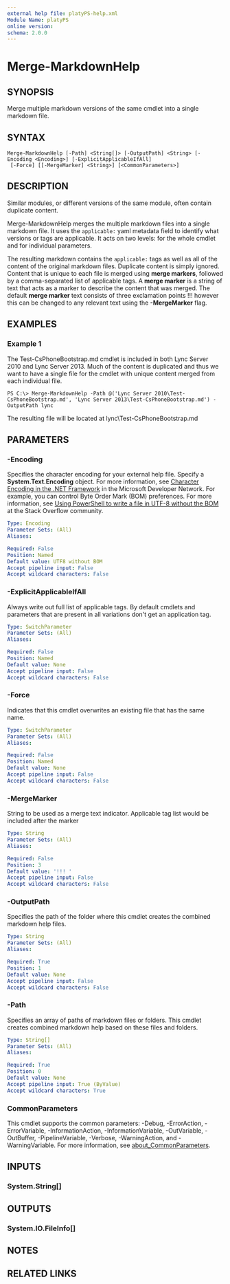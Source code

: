 ```yaml
---
external help file: platyPS-help.xml
Module Name: platyPS
online version:
schema: 2.0.0
---
```


# Merge-MarkdownHelp

## SYNOPSIS
Merge multiple markdown versions of the same cmdlet into a single markdown file.

## SYNTAX

```
Merge-MarkdownHelp [-Path] <String[]> [-OutputPath] <String> [-Encoding <Encoding>] [-ExplicitApplicableIfAll]
 [-Force] [[-MergeMarker] <String>] [<CommonParameters>]
```

## DESCRIPTION
Similar modules, or different versions of the same module, often contain duplicate content.

Merge-MarkdownHelp merges the multiple markdown files into a single markdown file.
It uses the `applicable:` yaml metadata field to identify what versions or tags are applicable.
It acts on two levels: for the whole cmdlet and for individual parameters.

The resulting markdown contains the `applicable:` tags as well as all of the content of the original markdown files.
Duplicate content is simply ignored.
Content that is unique to each file is merged using **merge markers**, followed by a comma-separated list of applicable tags.
A **merge marker** is a string of text that acts as a marker to describe the content that was merged.
The default **merge marker** text consists of three exclamation points !!! however this can be changed to any relevant text using the **-MergeMarker** flag.

## EXAMPLES

### Example 1
The Test-CsPhoneBootstrap.md cmdlet is included in both Lync Server 2010 and Lync Server 2013.
Much of the content is duplicated and thus we want to have a single file for the cmdlet with unique content merged from each individual file.

```
PS C:\> Merge-MarkdownHelp -Path @('Lync Server 2010\Test-CsPhoneBootstrap.md', 'Lync Server 2013\Test-CsPhoneBootstrap.md') -OutputPath lync
```

The resulting file will be located at lync\Test-CsPhoneBootstrap.md

## PARAMETERS

### -Encoding
Specifies the character encoding for your external help file.
Specify a **System.Text.Encoding** object.
For more information, see [Character Encoding in the .NET Framework](https://msdn.microsoft.com/en-us/library/ms404377.aspx) in the Microsoft Developer Network.
For example, you can control Byte Order Mark (BOM) preferences.
For more information, see [Using PowerShell to write a file in UTF-8 without the BOM](http://stackoverflow.com/questions/5596982/using-powershell-to-write-a-file-in-utf-8-without-the-bom) at the Stack Overflow community.

```yaml
Type: Encoding
Parameter Sets: (All)
Aliases:

Required: False
Position: Named
Default value: UTF8 without BOM
Accept pipeline input: False
Accept wildcard characters: False
```

### -ExplicitApplicableIfAll
Always write out full list of applicable tags.
By default cmdlets and parameters that are present in all variations don't get an application tag.

```yaml
Type: SwitchParameter
Parameter Sets: (All)
Aliases:

Required: False
Position: Named
Default value: None
Accept pipeline input: False
Accept wildcard characters: False
```

### -Force
Indicates that this cmdlet overwrites an existing file that has the same name.

```yaml
Type: SwitchParameter
Parameter Sets: (All)
Aliases:

Required: False
Position: Named
Default value: None
Accept pipeline input: False
Accept wildcard characters: False
```

### -MergeMarker
String to be used as a merge text indicator.
Applicable tag list would be included after the marker

```yaml
Type: String
Parameter Sets: (All)
Aliases:

Required: False
Position: 3
Default value: '!!! '
Accept pipeline input: False
Accept wildcard characters: False
```

### -OutputPath
Specifies the path of the folder where this cmdlet creates the combined markdown help files.

```yaml
Type: String
Parameter Sets: (All)
Aliases:

Required: True
Position: 1
Default value: None
Accept pipeline input: False
Accept wildcard characters: False
```

### -Path
Specifies an array of paths of markdown files or folders.
This cmdlet creates combined markdown help based on these files and folders.

```yaml
Type: String[]
Parameter Sets: (All)
Aliases:

Required: True
Position: 0
Default value: None
Accept pipeline input: True (ByValue)
Accept wildcard characters: True
```

### CommonParameters
This cmdlet supports the common parameters: -Debug, -ErrorAction, -ErrorVariable, -InformationAction, -InformationVariable, -OutVariable, -OutBuffer, -PipelineVariable, -Verbose, -WarningAction, and -WarningVariable. For more information, see [about_CommonParameters](https://go.microsoft.com/fwlink/?LinkID=113216).

## INPUTS

### System.String[]

## OUTPUTS

### System.IO.FileInfo[]

## NOTES

## RELATED LINKS
